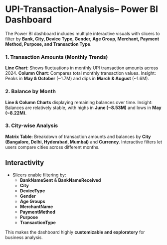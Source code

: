 # UPI-Transaction-Analysis– Power BI Dashboard


The Power BI dashboard includes multiple interactive visuals with slicers to filter by **Bank, City, Device Type, Gender, Age Group, Merchant, Payment Method, Purpose, and Transaction Type**.

###  1. Transaction Amounts (Monthly Trends)
**Line Chart**: Shows fluctuations in monthly UPI transaction amounts across 2024.
**Column Chart**: Compares total monthly transaction values.
Insight: Peaks in **May & October** (~1.7M) and dips in **March & August** (~1.6M).

###  2. Balance by Month
 **Line & Column Charts** displaying remaining balances over time.
 Insight: Balances are relatively stable, with highs in **June (~8.53M)** and lows in **May (~8.22M)**.

###  3. City-wise Analysis
 **Matrix Table**: Breakdown of transaction amounts and balances by **City (Bangalore, Delhi, Hyderabad, Mumbai)** and **Currency**.
Interactive filters let users compare cities across different months.


##  Interactivity
- Slicers enable filtering by:
  - **BankNameSent** & **BankNameReceived**
  - **City**
  - **DeviceType**
  - **Gender**
  - **Age Groups**
  - **MerchantName**
  - **PaymentMethod**
  - **Purpose**
  - **TransactionType**

This makes the dashboard highly **customizable and exploratory** for business analysis.


